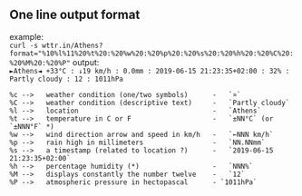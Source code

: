 
One line output format
--
example:\
`curl -s wttr.in/Athens?format="%10%l%11%20%t%20:%20%w%20:%20%p%20:%20%s%20:%20%h%20:%20%C%20:%20%M%20:%20%P"`
output:\
`►Athens◄ +33°C : ↓19 km/h : 0.0mm : 2019-06-15 21:23:35+02:00 : 32% : Partly cloudy : 12 : 1011hPa`

```
%c -->   weather condition (one/two symbols)      -   `¤`
%C -->   weather condition (descriptive text)     -   `Partly cloudy`
%l -->   location                                 -   `Athens`
%t -->   temperature in C or F                    -   `±NN°C` (or `±NNN°F` *)
%w -->   wind direction arrow and speed in km/h   -   `←NNN km/h`
%p -->   rain high in millimeters                 -   `NN.NNmm`
%s -->   a timestamp (related to location ?)      -   `2019-06-15 21:23:35+02:00`
%h -->   percentage humidity (*)                  -   `NNN%`
%M -->   displays constantly the number twelve    -   `12`
%P -->   atmospheric pressure in hectopascal      - `1011hPa`
```

